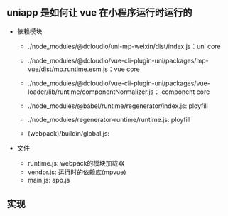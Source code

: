 ## uniapp 是如何让 vue 在小程序运行时运行的

- 依赖模块

  - ./node_modules/@dcloudio/uni-mp-weixin/dist/index.js：uni core
  - ./node_modules/@dcloudio/vue-cli-plugin-uni/packages/mp-vue/dist/mp.runtime.esm.js：vue core
  - ./node_modules/@dcloudio/vue-cli-plugin-uni/packages/vue-loader/lib/runtime/componentNormalizer.js： component core
  
  - ./node_modules/@babel/runtime/regenerator/index.js: ployfill
  - ./node_modules/regenerator-runtime/runtime.js: ployfill
  - (webpack)/buildin/global.js: 

- 文件
  - runtime.js: webpack的模块加载器
  - vendor.js: 运行时的依赖库(mpvue)
  - main.js: app.js

## 实现
